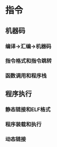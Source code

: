 # 指令

## 机器码

### 编译->汇编->机器码



### 指令格式和指令跳转



### 函数调用和程序栈



## 程序执行

### 静态链接和ELF格式



### 程序装载和执行



### 动态链接